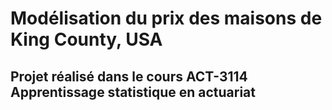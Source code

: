 # Modélisation du prix des maisons de King County, USA

## Projet réalisé dans le cours ACT-3114 Apprentissage statistique en actuariat